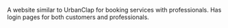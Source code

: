 A website similar to UrbanClap for booking services with professionals. Has login pages for both customers and professionals.
